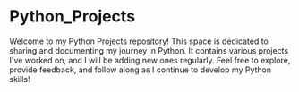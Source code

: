 # Python_Projects
Welcome to my Python Projects repository! This space is dedicated to sharing and documenting my journey in Python. It contains various projects I've worked on, and I will be adding new ones regularly. Feel free to explore, provide feedback, and follow along as I continue to develop my Python skills!
